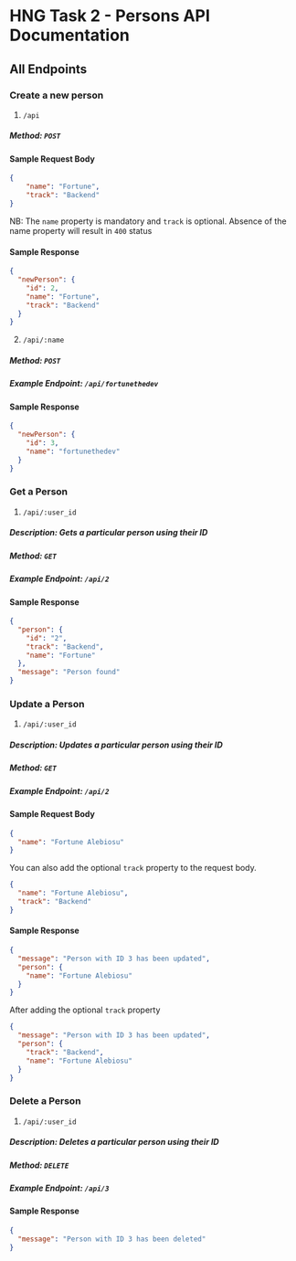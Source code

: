 # HNG Task 2 - Persons API Documentation


## All Endpoints

### Create a new person
1. `/api`
##### Method: `POST`

#### Sample Request Body
```json
{
    "name": "Fortune",
    "track": "Backend"
}
```
NB: The `name` property is mandatory and `track` is optional. Absence of the name property will result in `400` status

#### Sample Response
```json
{
  "newPerson": {
    "id": 2,
    "name": "Fortune",
    "track": "Backend"
  }
}
```

2. `/api/:name`
##### Method: `POST`
##### Example Endpoint: `/api/fortunethedev`

#### Sample Response
```json
{
  "newPerson": {
    "id": 3,
    "name": "fortunethedev"
  }
}
```


### Get a Person
1. `/api/:user_id`
##### Description: Gets a particular person using their ID
##### Method: `GET`
##### Example Endpoint: `/api/2`

#### Sample Response
```json
{
  "person": {
    "id": "2",
    "track": "Backend",
    "name": "Fortune"
  },
  "message": "Person found"
}
```


### Update a Person
1. `/api/:user_id`
##### Description: Updates a particular person using their ID
##### Method: `GET`
##### Example Endpoint: `/api/2`

#### Sample Request Body
```json
{
  "name": "Fortune Alebiosu"
}
```

You can also add the optional `track` property to the request body.
```json
{
  "name": "Fortune Alebiosu",
  "track": "Backend"
}
```

#### Sample Response
```json
{
  "message": "Person with ID 3 has been updated",
  "person": {
    "name": "Fortune Alebiosu"
  }
}
```

After adding the optional `track` property
```json
{
  "message": "Person with ID 3 has been updated",
  "person": {
    "track": "Backend",
    "name": "Fortune Alebiosu"
  }
}
```



### Delete a Person
1. `/api/:user_id`
##### Description: Deletes a particular person using their ID
##### Method: `DELETE`
##### Example Endpoint: `/api/3`

#### Sample Response
```json
{
  "message": "Person with ID 3 has been deleted"
}
```